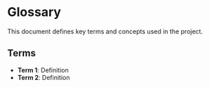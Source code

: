 # Glossary

This document defines key terms and concepts used in the project.

## Terms

- **Term 1**: Definition
- **Term 2**: Definition

